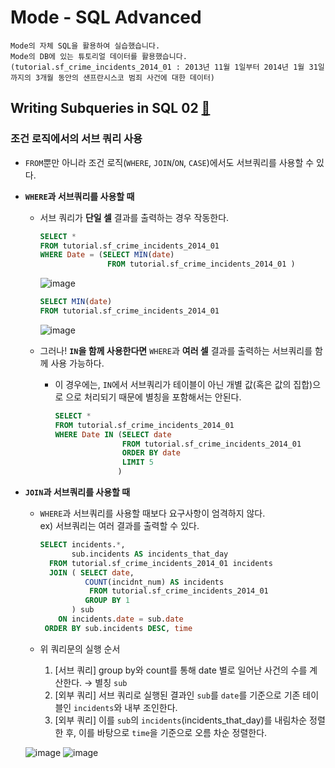 # Mode - SQL Advanced
```
Mode의 자체 SQL을 활용하여 실습했습니다.
Mode의 DB에 있는 튜토리얼 데이터를 활용했습니다.(tutorial.sf_crime_incidents_2014_01 : 2013년 11월 1일부터 2014년 1월 31일까지의 3개월 동안의 샌프란시스코 범죄 사건에 대한 데이터)
```
## Writing Subqueries in SQL 02 [🔗](https://mode.com/sql-tutorial/sql-sub-queries/)

### 조건 로직에서의 서브 쿼리 사용
- `FROM`뿐만 아니라 조건 로직(`WHERE`, `JOIN`/`ON`, `CASE`)에서도 서브쿼리를 사용할 수 있다.

- **`WHERE`과 서브쿼리를 사용할 때**
  - 서브 쿼리가 **단일 셀** 결과를 출력하는 경우 작동한다.
    ```sql
    SELECT *
    FROM tutorial.sf_crime_incidents_2014_01
    WHERE Date = (SELECT MIN(date)
                   FROM tutorial.sf_crime_incidents_2014_01 )
    ```
    ![image](https://user-images.githubusercontent.com/74661937/151663551-311beea9-a85d-4622-ab80-96ec5dfe27ef.png)


    ```sql
    SELECT MIN(date)
    FROM tutorial.sf_crime_incidents_2014_01
    ```
    ![image](https://user-images.githubusercontent.com/74661937/151663508-63fa1e87-5138-4596-b5fd-f197b7b2954c.png)

  - 그러나! **`IN`을 함께 사용한다면** `WHERE`과 **여러 셀** 결과를 출력하는 서브쿼리를 함께 사용 가능하다.
    - 이 경우에는, `IN`에서 서브쿼리가 테이블이 아닌 개별 값(혹은 값의 집합)으로 으로 처리되기 때문에 별칭을 포함해서는 안된다.
      ```sql
      SELECT *
      FROM tutorial.sf_crime_incidents_2014_01
      WHERE Date IN (SELECT date
                     FROM tutorial.sf_crime_incidents_2014_01
                     ORDER BY date
                     LIMIT 5
                    )
      ```




- **`JOIN`과 서브쿼리를 사용할 때**
  - `WHERE`과 서브쿼리를 사용할 때보다 요구사항이 엄격하지 않다.
     <br>ex) 서브쿼리는 여러 결과를 출력할 수 있다.
    ```SQL
    SELECT incidents.*,
           sub.incidents AS incidents_that_day
      FROM tutorial.sf_crime_incidents_2014_01 incidents
      JOIN ( SELECT date,
              COUNT(incidnt_num) AS incidents
               FROM tutorial.sf_crime_incidents_2014_01
              GROUP BY 1
           ) sub
        ON incidents.date = sub.date
     ORDER BY sub.incidents DESC, time
    ```
    
  - 위 쿼리문의 실행 순서
    1. [서브 쿼리] group by와 count를 통해 date 별로 일어난 사건의 수를 계산한다. → 별칭 `sub`
    2. [외부 쿼리] 서브 쿼리로 실행된 결과인 `sub`를 `date`를 기준으로 기존 테이블인 `incidents`와 내부 조인한다.
    3. [외부 쿼리] 이를 `sub`의 `incidents`(incidents_that_day)를 내림차순 정렬한 후,  이를 바탕으로 `time`을 기준으로 오름 차순 정렬한다.

  ![image](https://user-images.githubusercontent.com/74661937/151663335-12ef27b8-3439-4b7b-84b5-807efffc593a.png)
  ![image](https://user-images.githubusercontent.com/74661937/151663356-03f88ef3-dc15-4430-b5a1-d6e83b714875.png)




